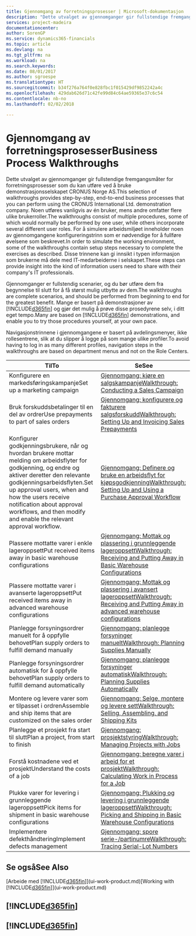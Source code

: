 ```yaml
---
title: Gjennomgang av forretningsprosesser | Microsoft-dokumentasjon
description: "Dette utvalget av gjennomganger gir fullstendige fremgangsmåter for forretningsprosesser som du kan utføre ved å bruke demonstrasjonsselskapet CRONUS Norge AS. Noen utføres vanligvis av én bruker, mens andre omfatter flere ulike brukerroller. For å simulere arbeidsmiljøet inneholder noen av gjennomgangene konfigureringstrinn som er nødvendige for å fullføre øvelsene som beskrevet. Disse trinnene kan gi innsikt i typen informasjon som brukerne må dele med IT-medarbeiderne i selskapet."
services: project-madeira
documentationcenter: 
author: SorenGP
ms.service: dynamics365-financials
ms.topic: article
ms.devlang: na
ms.tgt_pltfrm: na
ms.workload: na
ms.search.keywords: 
ms.date: 08/01/2017
ms.author: sgroespe
ms.translationtype: HT
ms.sourcegitcommit: b34f276a764f0e828fbc1f015429df9852242a4c
ms.openlocfilehash: 429dab626d71c42fe99d84c64ae59365e37c6c54
ms.contentlocale: nb-no
ms.lasthandoff: 02/02/2018

---
```

# <a name="business-process-walkthroughs"></a><span data-ttu-id="240a8-106">Gjennomgang av forretningsprosesser</span><span class="sxs-lookup"><span data-stu-id="240a8-106">Business Process Walkthroughs</span></span>
<span data-ttu-id="240a8-107">Dette utvalget av gjennomganger gir fullstendige fremgangsmåter for forretningsprosesser som du kan utføre ved å bruke demonstrasjonsselskapet CRONUS Norge AS.</span><span class="sxs-lookup"><span data-stu-id="240a8-107">This selection of walkthroughs provides step-by-step, end-to-end business processes that you can perform using the CRONUS International Ltd. demonstration company.</span></span> <span data-ttu-id="240a8-108">Noen utføres vanligvis av én bruker, mens andre omfatter flere ulike brukerroller.</span><span class="sxs-lookup"><span data-stu-id="240a8-108">The walkthroughs consist of multiple procedures, some of which would normally be performed by one user, while others incorporate several different user roles.</span></span> <span data-ttu-id="240a8-109">For å simulere arbeidsmiljøet inneholder noen av gjennomgangene konfigureringstrinn som er nødvendige for å fullføre øvelsene som beskrevet.</span><span class="sxs-lookup"><span data-stu-id="240a8-109">In order to simulate the working environment, some of the walkthroughs contain setup steps necessary to complete the exercises as described.</span></span> <span data-ttu-id="240a8-110">Disse trinnene kan gi innsikt i typen informasjon som brukerne må dele med IT-medarbeiderne i selskapet.</span><span class="sxs-lookup"><span data-stu-id="240a8-110">These steps can provide insight into the kind of information users need to share with their company's IT professionals.</span></span>  

 <span data-ttu-id="240a8-111">Gjennomganger er fullstendig scenarier, og du bør utføre dem fra begynnelse til slutt for å få størst mulig utbytte av dem.</span><span class="sxs-lookup"><span data-stu-id="240a8-111">The walkthroughs are complete scenarios, and should be performed from beginning to end for the greatest benefit.</span></span> <span data-ttu-id="240a8-112">Mange er basert på demonstrasjoner av [!INCLUDE[d365fin](includes/d365fin_md.md)] og gjør det mulig å prøve disse prosedyrene selv, i ditt eget tempo.</span><span class="sxs-lookup"><span data-stu-id="240a8-112">Many are based on [!INCLUDE[d365fin](includes/d365fin_md.md)] demonstrations, and enable you to try those procedures yourself, at your own pace.</span></span>  

 <span data-ttu-id="240a8-113">Navigasjonstrinnene i gjennomgangene er basert på avdelingsmenyer, ikke rollesentrene, slik at du slipper å logge på som mange ulike profiler.</span><span class="sxs-lookup"><span data-stu-id="240a8-113">To avoid having to log in as many different profiles, navigation steps in the walkthroughs are based on department menus and not on the Role Centers.</span></span>  

|<span data-ttu-id="240a8-114">Til</span><span class="sxs-lookup"><span data-stu-id="240a8-114">To</span></span>|<span data-ttu-id="240a8-115">Se</span><span class="sxs-lookup"><span data-stu-id="240a8-115">See</span></span>|  
|--------|---------|  
|<span data-ttu-id="240a8-116">Konfigurere en markedsføringskampanje</span><span class="sxs-lookup"><span data-stu-id="240a8-116">Set up a marketing campaign</span></span>|[<span data-ttu-id="240a8-117">Gjennomgang: kjøre en salgskampanje</span><span class="sxs-lookup"><span data-stu-id="240a8-117">Walkthrough: Conducting a Sales Campaign</span></span>](walkthrough-conducting-a-sales-campaign.md)|  
|<span data-ttu-id="240a8-118">Bruk forskuddsbetalinger til en del av ordrer</span><span class="sxs-lookup"><span data-stu-id="240a8-118">Use prepayments to part of sales orders</span></span>|[<span data-ttu-id="240a8-119">Gjennomgang: konfigurere og fakturere salgsforskudd</span><span class="sxs-lookup"><span data-stu-id="240a8-119">Walkthrough: Setting Up and Invoicing Sales Prepayments</span></span>](walkthrough-setting-up-and-invoicing-sales-prepayments.md)|  
|<span data-ttu-id="240a8-120">Konfigurer godkjenningsbrukere, når og hvordan brukere mottar melding om arbeidsflyter for godkjenning, og endre og aktiver deretter den relevante godkjenningsarbeidsflyten.</span><span class="sxs-lookup"><span data-stu-id="240a8-120">Set up approval users, when and how the users receive notification about approval workflows, and then modify and enable the relevant approval workflow.</span></span>|[<span data-ttu-id="240a8-121">Gjennomgang: Definere og bruke en arbeidsflyt for kjøpsgodkjenning</span><span class="sxs-lookup"><span data-stu-id="240a8-121">Walkthrough: Setting Up and Using a Purchase Approval Workflow</span></span>](walkthrough-setting-up-and-using-a-purchase-approval-workflow.md)|  
|<span data-ttu-id="240a8-122">Plassere mottatte varer i enkle lageroppsett</span><span class="sxs-lookup"><span data-stu-id="240a8-122">Put received items away in basic warehouse configurations</span></span>|[<span data-ttu-id="240a8-123">Gjennomgang: Mottak og plassering i grunnleggende lageroppsett</span><span class="sxs-lookup"><span data-stu-id="240a8-123">Walkthrough: Receiving and Putting Away in Basic Warehouse Configurations</span></span>](walkthrough-receiving-and-putting-away-in-basic-warehousing.md)|  
|<span data-ttu-id="240a8-124">Plassere mottatte varer i avanserte lageroppsett</span><span class="sxs-lookup"><span data-stu-id="240a8-124">Put received items away in advanced warehouse configurations</span></span>|[<span data-ttu-id="240a8-125">Gjennomgang: Mottak og plassering i avansert lageroppsett</span><span class="sxs-lookup"><span data-stu-id="240a8-125">Walkthrough: Receiving and Putting Away in advanced warehouse configurations</span></span>](walkthrough-receiving-and-putting-away-in-advanced-warehousing.md)|  
|<span data-ttu-id="240a8-126">Planlegge forsyningsordrer manuelt for å oppfylle behovet</span><span class="sxs-lookup"><span data-stu-id="240a8-126">Plan supply orders to fulfill demand manually</span></span>|[<span data-ttu-id="240a8-127">Gjennomgang: planlegge forsyninger manuelt</span><span class="sxs-lookup"><span data-stu-id="240a8-127">Walkthrough: Planning Supplies Manually</span></span>](walkthrough-planning-supplies-manually.md)|  
|<span data-ttu-id="240a8-128">Planlegge forsyningsordrer automatisk for å oppfylle behovet</span><span class="sxs-lookup"><span data-stu-id="240a8-128">Plan supply orders to fulfill demand automatically</span></span>|[<span data-ttu-id="240a8-129">Gjennomgang: planlegge forsyninger automatisk</span><span class="sxs-lookup"><span data-stu-id="240a8-129">Walkthrough: Planning Supplies Automatically</span></span>](walkthrough-planning-supplies-automatically.md)|  
|<span data-ttu-id="240a8-130">Montere og levere varer som er tilpasset i ordren</span><span class="sxs-lookup"><span data-stu-id="240a8-130">Assemble and ship items that are customized on the sales order</span></span>|[<span data-ttu-id="240a8-131">Gjennomgang: Selge, montere og levere sett</span><span class="sxs-lookup"><span data-stu-id="240a8-131">Walkthrough: Selling, Assembling, and Shipping Kits</span></span>](walkthrough-selling-assembling-and-shipping-kits.md)|  
|<span data-ttu-id="240a8-132">Planlegge et prosjekt fra start til slutt</span><span class="sxs-lookup"><span data-stu-id="240a8-132">Plan a project, from start to finish</span></span>|[<span data-ttu-id="240a8-133">Gjennomgang: prosjektstyring</span><span class="sxs-lookup"><span data-stu-id="240a8-133">Walkthrough: Managing Projects with Jobs</span></span>](walkthrough-managing-projects-with-jobs.md)|  
|<span data-ttu-id="240a8-134">Forstå kostnadene ved et prosjekt</span><span class="sxs-lookup"><span data-stu-id="240a8-134">Understand the costs of a job</span></span>|[<span data-ttu-id="240a8-135">Gjennomgang: beregne varer i arbeid for et prosjekt</span><span class="sxs-lookup"><span data-stu-id="240a8-135">Walkthrough: Calculating Work in Process for a Job</span></span>](walkthrough-calculating-work-in-process-for-a-job.md)|  
|<span data-ttu-id="240a8-136">Plukke varer for levering i grunnleggende lageroppsett</span><span class="sxs-lookup"><span data-stu-id="240a8-136">Pick items for shipment in basic warehouse configurations</span></span>|[<span data-ttu-id="240a8-137">Gjennomgang: Plukking og levering i grunnleggende lageroppsett</span><span class="sxs-lookup"><span data-stu-id="240a8-137">Walkthrough: Picking and Shipping in Basic Warehouse Configurations</span></span>](walkthrough-picking-and-shipping-in-basic-warehousing.md)|  
|<span data-ttu-id="240a8-138">Implementere defekthåndtering</span><span class="sxs-lookup"><span data-stu-id="240a8-138">Implement defects management</span></span>|[<span data-ttu-id="240a8-139">Gjennomgang: spore serie-/partinumre</span><span class="sxs-lookup"><span data-stu-id="240a8-139">Walkthrough: Tracing Serial-Lot Numbers</span></span>](walkthrough-tracing-serial-lot-numbers.md)|  

## <a name="see-also"></a><span data-ttu-id="240a8-140">Se også</span><span class="sxs-lookup"><span data-stu-id="240a8-140">See Also</span></span>
<span data-ttu-id="240a8-141">[Arbeide med [!INCLUDE[d365fin](includes/d365fin_md.md)]](ui-work-product.md)</span><span class="sxs-lookup"><span data-stu-id="240a8-141">[Working with [!INCLUDE[d365fin](includes/d365fin_md.md)]](ui-work-product.md)</span></span>  

## [!INCLUDE[d365fin](includes/free_trial_md.md)]  
## [!INCLUDE[d365fin](includes/training_link_md.md)]

